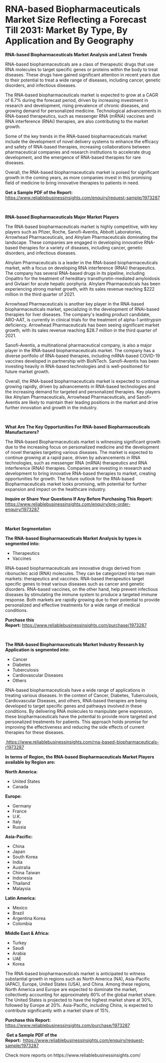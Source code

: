 <p><h1>RNA-based Biopharmaceuticals Market Size Reflecting a Forecast Till 2031: Market By Type, By Application and By Geography</h1></p><p><strong>RNA-based Biopharmaceuticals Market Analysis and Latest Trends</strong></p>
<p><p>RNA-based biopharmaceuticals are a class of therapeutic drugs that use RNA molecules to target specific genes or proteins within the body to treat diseases. These drugs have gained significant attention in recent years due to their potential to treat a wide range of diseases, including cancer, genetic disorders, and infectious diseases.</p><p>The RNA-based biopharmaceuticals market is expected to grow at a CAGR of 6.7% during the forecast period, driven by increasing investment in research and development, rising prevalence of chronic diseases, and growing demand for personalized medicine. Technological advancements in RNA-based therapeutics, such as messenger RNA (mRNA) vaccines and RNA interference (RNAi) therapies, are also contributing to the market growth.</p><p>Some of the key trends in the RNA-based biopharmaceuticals market include the development of novel delivery systems to enhance the efficacy and safety of RNA-based therapies, increasing collaborations between pharmaceutical companies and research institutions to accelerate drug development, and the emergence of RNA-based therapies for rare diseases.</p><p>Overall, the RNA-based biopharmaceuticals market is poised for significant growth in the coming years, as more companies invest in this promising field of medicine to bring innovative therapies to patients in need.</p></p>
<p><strong>Get a Sample PDF of the Report:&nbsp;</strong> <a href="https://www.reliablebusinessinsights.com/enquiry/request-sample/1973287">https://www.reliablebusinessinsights.com/enquiry/request-sample/1973287</a></p>
<p>&nbsp;</p>
<p><strong>RNA-based Biopharmaceuticals Major Market Players</strong></p>
<p><p>The RNA-based biopharmaceuticals market is highly competitive, with key players such as Pfizer, Roche, Sanofi-Aventis, Abbott Laboratories, Arrowhead Pharmaceuticals, and Alnylam Pharmaceuticals dominating the landscape. These companies are engaged in developing innovative RNA-based therapies for a variety of diseases, including cancer, genetic disorders, and infectious diseases.</p><p>Alnylam Pharmaceuticals is a leader in the RNA-based biopharmaceuticals market, with a focus on developing RNA interference (RNAi) therapeutics. The company has several RNA-based drugs in its pipeline, including Onpattro for the treatment of hereditary transthyretin-mediated amyloidosis and Givlaari for acute hepatic porphyria. Alnylam Pharmaceuticals has been experiencing strong market growth, with its sales revenue reaching $222 million in the third quarter of 2021.</p><p>Arrowhead Pharmaceuticals is another key player in the RNA-based biopharmaceuticals market, specializing in the development of RNAi-based therapies for liver diseases. The company's leading product candidate, ARO-AAT, is currently in clinical trials for the treatment of alpha-1 antitrypsin deficiency. Arrowhead Pharmaceuticals has been seeing significant market growth, with its sales revenue reaching $28.7 million in the third quarter of 2021.</p><p>Sanofi-Aventis, a multinational pharmaceutical company, is also a major player in the RNA-based biopharmaceuticals market. The company has a diverse portfolio of RNA-based therapies, including mRNA-based COVID-19 vaccines developed in partnership with BioNTech. Sanofi-Aventis has been investing heavily in RNA-based technologies and is well-positioned for future market growth.</p><p>Overall, the RNA-based biopharmaceuticals market is expected to continue growing rapidly, driven by advancements in RNA-based technologies and the increasing demand for targeted and personalized therapies. Key players like Alnylam Pharmaceuticals, Arrowhead Pharmaceuticals, and Sanofi-Aventis are likely to maintain their leading positions in the market and drive further innovation and growth in the industry.</p></p>
<p>&nbsp;</p>
<p><strong>What Are The Key Opportunities For RNA-based Biopharmaceuticals Manufacturers?</strong></p>
<p><p>The RNA-based Biopharmaceuticals market is witnessing significant growth due to the increasing focus on personalized medicine and the development of novel therapies targeting various diseases. The market is expected to continue growing at a rapid pace, driven by advancements in RNA technologies, such as messenger RNA (mRNA) therapeutics and RNA interference (RNAi) therapies. Companies are investing in research and development to bring innovative RNA-based therapies to market, creating opportunities for growth. The future outlook for the RNA-based Biopharmaceuticals market looks promising, with potential for further expansion and impact on the healthcare industry.</p></p>
<p><strong>Inquire or Share Your Questions If Any Before Purchasing This Report:</strong> <a href="https://www.reliablebusinessinsights.com/enquiry/pre-order-enquiry/1973287">https://www.reliablebusinessinsights.com/enquiry/pre-order-enquiry/1973287</a></p>
<p>&nbsp;</p>
<p><strong>Market Segmentation</strong></p>
<p><strong>The RNA-based Biopharmaceuticals Market Analysis by types is segmented into:</strong></p>
<p><ul><li>Therapeutics</li><li>Vaccines</li></ul></p>
<p><p>RNA-based biopharmaceuticals are innovative drugs derived from ribonucleic acid (RNA) molecules. They can be categorized into two main markets: therapeutics and vaccines. RNA-based therapeutics target specific genes to treat various diseases such as cancer and genetic disorders. RNA-based vaccines, on the other hand, help prevent infectious diseases by stimulating the immune system to produce a targeted immune response. Both markets are rapidly growing due to their potential to provide personalized and effective treatments for a wide range of medical conditions.</p></p>
<p><strong>Purchase this Report:&nbsp;</strong><a href="https://www.reliablebusinessinsights.com/purchase/1973287">https://www.reliablebusinessinsights.com/purchase/1973287</a></p>
<p>&nbsp;</p>
<p><strong>The RNA-based Biopharmaceuticals Market Industry Research by Application is segmented into:</strong></p>
<p><ul><li>Cancer</li><li>Diabetes</li><li>Tuberculosis</li><li>Cardiovascular Diseases</li><li>Others</li></ul></p>
<p><p>RNA-based biopharmaceuticals have a wide range of applications in treating various diseases. In the context of Cancer, Diabetes, Tuberculosis, Cardiovascular Diseases, and others, RNA-based therapies are being developed to target specific genes and pathways involved in these conditions. By delivering RNA molecules to manipulate gene expression, these biopharmaceuticals have the potential to provide more targeted and personalized treatments for patients. This approach holds promise for improving the effectiveness and reducing the side effects of current therapies for these diseases.</p></p>
<p><a href="https://www.reliablebusinessinsights.com/rna-based-biopharmaceuticals-r1973287">&nbsp;https://www.reliablebusinessinsights.com/rna-based-biopharmaceuticals-r1973287</a></p>
<p><strong>In terms of Region, the RNA-based Biopharmaceuticals Market Players available by Region are:</strong></p>
<p>
    <p> <strong> North America: </strong>
        <ul>
            <li>United States</li>
            <li>Canada</li>
        </ul>
        </p> 
    <p> <strong> Europe: </strong>
        <ul>
            <li>Germany</li>
            <li>France</li>
            <li>U.K.</li>
            <li>Italy</li>
            <li>Russia</li>
        </ul>
        </p> 
    <p> <strong> Asia-Pacific: </strong>
        <ul>
            <li>China</li>
            <li>Japan</li>
            <li>South Korea</li>
            <li>India</li>
            <li>Australia</li>
            <li>China Taiwan</li>
            <li>Indonesia</li>
            <li>Thailand</li>
            <li>Malaysia</li>
        </ul>
        </p> 
    <p> <strong> Latin America: </strong>
        <ul>
            <li>Mexico</li>
            <li>Brazil</li>
            <li>Argentina Korea</li>
            <li>Colombia</li>
        </ul>
        </p> 
    <p> <strong> Middle East & Africa: </strong>
        <ul>
            <li>Turkey</li>
            <li>Saudi</li>
            <li>Arabia</li>
            <li>UAE</li>
            <li>Korea</li>
        </ul>
    </p>
    </p>
<p><p>The RNA-based biopharmaceuticals market is anticipated to witness substantial growth in regions such as North America (NA), Asia-Pacific (APAC), Europe, United States (USA), and China. Among these regions, North America and Europe are expected to dominate the market, collectively accounting for approximately 60% of the global market share. The United States is projected to have the highest market share at 30%, followed by Europe at 20%. Asia-Pacific, including China, is expected to contribute significantly with a market share of 15%.</p></p>
<p><strong>Purchase this Report: </strong><a href="https://www.reliablebusinessinsights.com/purchase/1973287">https://www.reliablebusinessinsights.com/purchase/1973287</a></p>
<p>&nbsp;<strong>Get a Sample PDF of the Report:&nbsp;&nbsp;</strong><a href="https://www.reliablebusinessinsights.com/enquiry/request-sample/1973287">https://www.reliablebusinessinsights.com/enquiry/request-sample/1973287</a></p>
<p><strong></strong></p>
<p>Check more reports on https://www.reliablebusinessinsights.com/</p>